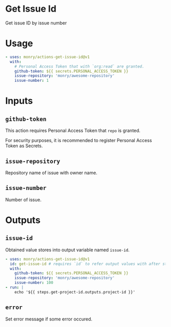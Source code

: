 # Get Issue Id

Get issue ID by issue number

# Usage

```yaml
- uses: monry/actions-get-issue-id@v1
  with:
    # Personal Access Token that with `org:read` are granted.
    github-token: ${{ secrets.PERSONAL_ACCESS_TOKEN }}
    issue-repository: 'monry/awesome-repository'
    issue-number: 1
```

# Inputs

## `github-token`

This action requires Personal Access Token that `repo` is granted.

For security purposes, it is recommended to register Personal Access Token as Secrets.

## `issue-repository`

Repository name of issue with owner name.

## `issue-number`

Number of issue.

# Outputs

## `issue-id`

Obtained value stores into output variable named `issue-id`.

```yaml
- uses: monry/actions-get-issue-id@v1
  id: get-issue-id # requires `id` to refer output values with after steps
  with:
    github-token: ${{ secrets.PERSONAL_ACCESS_TOKEN }}
    issue-repository: 'monry/awesome-repository'
    issue-number: 100
- run: |
    echo '${{ steps.get-project-id.outputs.project-id }}'
```

## `error`

Set error message if some error occured.

